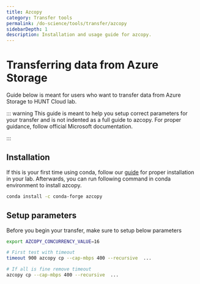 ```yaml
---
title: Azcopy
category: Transfer tools
permalink: /do-science/tools/transfer/azcopy
sidebarDepth: 1
description: Installation and usage guide for azcopy.
---
```


# Transferring data from Azure Storage

Guide below is meant for users who want to transfer data from Azure Storage to HUNT Cloud lab.

::: warning
This guide is meant to help you setup correct parameters for your transfer and is not indented as a full guide to azcopy. For proper guidance, follow official Microsoft documentation.

::: 

## Installation

If this is your first time using conda, follow our [guide](/do-science/tools/analytical/conda/) for proper installation in your lab.
Afterwards, you can run following command in conda environment to install azcopy.

```bash
conda install -c conda-forge azcopy
```


## Setup parameters

Before you begin your transfer, make sure to setup below parameters

```bash
export AZCOPY_CONCURRENCY_VALUE=16
```

```bash
# First test with timeout
timeout 900 azcopy cp --cap-mbps 400 --recursive  ...
```

```bash
# If all is fine remove timeout
azcopy cp --cap-mbps 400 --recursive  ...
```
